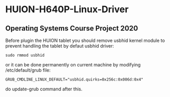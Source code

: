 # HUION-H640P-Linux-Driver

## Operating Systems Course Project 2020

Before plugin the HUION tablet you should remove usbhid
kernel module to prevent handling the tablet by defaut usbhid driver:

```
sudo rmmod usbhid
```

or it can be done permanently on current machine by modifying /etc/default/grub file:

```
GRUB_CMDLINE_LINUX_DEFAULT="usbhid.quirks=0x256c:0x006d:0x4"
```

do update-grub command after this.


